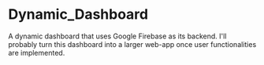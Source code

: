 # Dynamic_Dashboard
A dynamic dashboard that uses Google Firebase as its backend. I'll probably turn this dashboard into a larger web-app once user functionalities are implemented.

